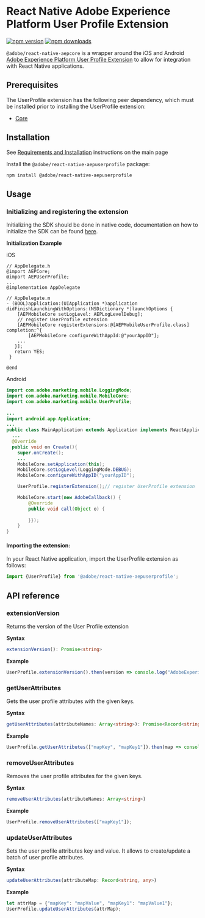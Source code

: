 
# React Native Adobe Experience Platform User Profile Extension

[![npm version](https://badge.fury.io/js/%40adobe%2Freact-native-aepuserprofile.svg)](https://www.npmjs.com/package/@adobe/react-native-aepuserprofile) 
[![npm downloads](https://img.shields.io/npm/dm/@adobe/react-native-aepuserprofile)](https://www.npmjs.com/package/@adobe/react-native-aepuserprofile)

`@adobe/react-native-aepcore` is a wrapper around the iOS and Android [Adobe Experience Platform User Profile Extension](https://developer.adobe.com/client-sdks/documentation/profile) to allow for integration with React Native applications.


## Prerequisites

The UserProfile extension has the following peer dependency, which must be installed prior to installing the UserProfile extension:
- [Core](../core/README.md)

## Installation

See [Requirements and Installation](https://github.com/adobe/aepsdk-react-native#requirements) instructions on the main page 

Install the `@adobe/react-native-aepuserprofile` package:

```bash
npm install @adobe/react-native-aepuserprofile
```

## Usage

### Initializing and registering the extension

Initializing the SDK should be done in native code, documentation on how to initialize the SDK can be found [here](https://github.com/adobe/aepsdk-react-native#initializing).

**Initialization Example**

iOS
```objc
// AppDelegate.h
@import AEPCore;
@import AEPUserProfile;
...
@implementation AppDelegate

// AppDelegate.m
- (BOOL)application:(UIApplication *)application didFinishLaunchingWithOptions:(NSDictionary *)launchOptions {
    [AEPMobileCore setLogLevel: AEPLogLevelDebug];
    // register UserProfile extension
    [AEPMobileCore registerExtensions:@[AEPMobileUserProfile.class] completion:^{
        [AEPMobileCore configureWithAppId:@"yourAppID"];  
    ...   
   }]; 
   return YES;   
 } 

@end
```

Android
```java
import com.adobe.marketing.mobile.LoggingMode;
import com.adobe.marketing.mobile.MobileCore;
import com.adobe.marketing.mobile.UserProfile;
  
...
import android.app.Application;
...
public class MainApplication extends Application implements ReactApplication {
  ...
  @Override
  public void on Create(){
    super.onCreate();
    ...
    MobileCore.setApplication(this);
    MobileCore.setLogLevel(LoggingMode.DEBUG);
    MobileCore.configureWithAppID("yourAppID");

    UserProfile.registerExtension();// register UserProfile extension

    MobileCore.start(new AdobeCallback() {
        @Override
        public void call(Object o) {
        
        }});
    }
}     
```

#### Importing the extension:

In your React Native application, import the UserProfile extension as follows:

```typescript
import {UserProfile} from '@adobe/react-native-aepuserprofile';
```

## API reference

### extensionVersion

Returns the version of the User Profile extension

**Syntax**

```typescript
extensionVersion(): Promise<string>
```

**Example**

```typescript
UserProfile.extensionVersion().then(version => console.log("AdobeExperienceSDK: UserProfile version: " + version));
```

### getUserAttributes

Gets the user profile attributes with the given keys.

**Syntax**

```typescript
getUserAttributes(attributeNames: Array<string>): Promise<Record<string, any>>
```

**Example**

```typescript
UserProfile.getUserAttributes(["mapKey", "mapKey1"]).then(map => console.log("AdobeExperienceSDK: UserProfile getUserAttributes: " + map));
```

### removeUserAttributes

Removes the user profile attributes for the given keys.

**Syntax**

```typescript
removeUserAttributes(attributeNames: Array<string>)
```

**Example**

```typescript
UserProfile.removeUserAttributes(["mapKey1"]);
```

### updateUserAttributes

Sets the user profile attributes key and value.
It allows to create/update a batch of user profile attributes.

**Syntax**

```typescript
updateUserAttributes(attributeMap: Record<string, any>)
```

**Example**

```typescript
let attrMap = {"mapKey": "mapValue", "mapKey1": "mapValue1"};
UserProfile.updateUserAttributes(attrMap);
```
